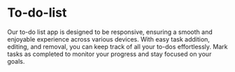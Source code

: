 # To-do-list
Our to-do list app is designed to be responsive, ensuring a smooth and enjoyable experience across various devices. With easy task addition, editing, and removal, you can keep track of all your to-dos effortlessly. Mark tasks as completed to monitor your progress and stay focused on your goals.
